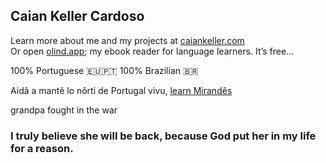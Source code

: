 ## Caian Keller Cardoso

Learn more about me and my projects at [caiankeller.com](https://caiankeller.com)  
Or open [olind.app](https://olind.app); my ebook reader for language learners. It’s free… 

100% Portuguese 🇪🇺🇵🇹 100% Brazilian 🇧🇷

Aidâ a mantê lo nôrti de Portugal vivu, [learn Mirandês](https://lhengua.org/lalhengua/)  

grandpa fought in the war

### I truly believe she will be back, because God put her in my life for a reason.
